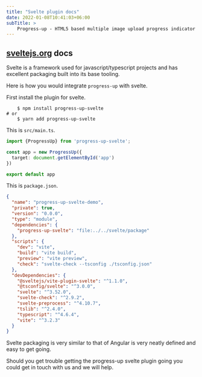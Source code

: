 ```yaml
---
title: "Svelte plugin docs"
date: 2022-01-08T10:41:03+06:00
subTitle: >
    Progress-up - HTML5 based multiple image upload progress indicator plugin demos
---
```



## [sveltejs.org](https://www.svelte.dev)  docs

Svelte is a framework used for javascript/typescript projects and has
excellent packaging built into its base tooling.

Here is how you would integrate `progress-up` with svelte.

First install the plugin for svelte.

```shell
	$ npm install progress-up-svelte
# or 
	$ yarn add progress-up-svelte
```



This is `src/main.ts`.

```ts
import {ProgressUp} from 'progress-up-svelte';

const app = new ProgressUp({
  target: document.getElementById('app')
})

export default app
```

This is `package.json`.

```json
{
  "name": "progress-up-svelte-demo",
  "private": true,
  "version": "0.0.0",
  "type": "module",
  "dependencies": {
    "progress-up-svelte": "file:../../svelte/package"
  },
  "scripts": {
    "dev": "vite",
    "build": "vite build",
    "preview": "vite preview",
    "check": "svelte-check --tsconfig ./tsconfig.json"
  },
  "devDependencies": {
    "@sveltejs/vite-plugin-svelte": "^1.1.0",
    "@tsconfig/svelte": "^3.0.0",
    "svelte": "^3.52.0",
    "svelte-check": "^2.9.2",
    "svelte-preprocess": "^4.10.7",
    "tslib": "^2.4.0",
    "typescript": "^4.6.4",
    "vite": "^3.2.3"
  }
}
```

Svelte packaging is very similar to that of Angular is very neatly
defined and easy to get going.

Should you get trouble getting the progress-up svelte plugin going you
could get in touch with us and we will help.
